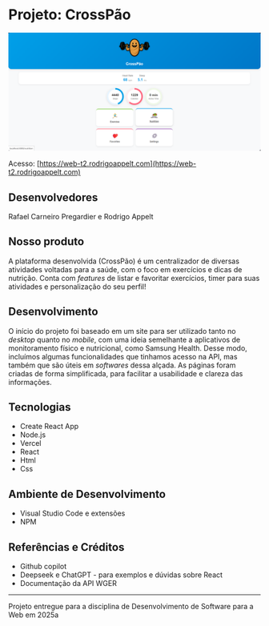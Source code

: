 # Projeto: CrossPão

![print do projeto](print.png)

Acesso: [https://web-t2.rodrigoappelt.com](https://web-t2.rodrigoappelt.com)

## Desenvolvedores

Rafael Carneiro Pregardier e Rodrigo Appelt

## Nosso produto

A plataforma desenvolvida (CrossPão) é um centralizador de diversas atividades voltadas para a saúde, com o foco em exercícios e dicas de nutrição. Conta com _features_ de listar e favoritar exercícios, timer para suas atividades e personalização do seu perfil!

## Desenvolvimento

O início do projeto foi baseado em um site para ser utilizado tanto no _desktop_ quanto no _mobile_, com uma ideia semelhante a aplicativos de monitoramento físico e nutricional, como Samsung Health. Desse modo, incluímos algumas funcionalidades que tinhamos acesso na API, mas também que são úteis em _softwares_ dessa alçada. As páginas foram criadas de forma simplificada, para facilitar a usabilidade e clareza das informações.

## Tecnologias

* Create React App
* Node.js
* Vercel
* React
* Html
* Css

## Ambiente de Desenvolvimento

* Visual Studio Code e extensões
* NPM

## Referências e Créditos

* Github copilot
* Deepseek e ChatGPT - para exemplos e dúvidas sobre React
* Documentação da API WGER

---

Projeto entregue para a disciplina de Desenvolvimento de Software para a Web em 2025a
